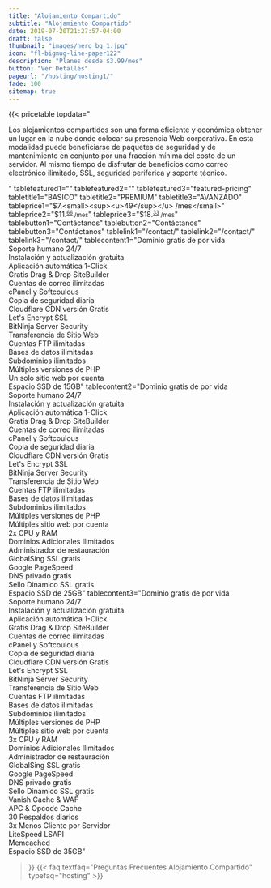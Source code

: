 ```yaml
---
title: "Alojamiento Compartido"
subtitle: "Alojamiento Compartido"
date: 2019-07-20T21:27:57-04:00
draft: false
thumbnail: "images/hero_bg_1.jpg"
icon: "fl-bigmug-line-paper122"
description: "Planes desde $3.99/mes"
button: "Ver Detalles"
pageurl: "/hosting/hosting1/"
fade: 100
sitemap: true
---
```


{{< pricetable 
topdata="<p>Los alojamientos compartidos son una forma eficiente y económica obtener un lugar en la nube donde colocar su presencia Web corporativa. En esta modalidad puede beneficiarse de paquetes de seguridad y de mantenimiento en conjunto por una fracción mínima del costo de un servidor. Al mismo tiempo de disfrutar de beneficios como correo electrónico ilimitado, SSL, seguridad periférica y soporte técnico.</p>"
tablefeatured1="" tablefeatured2="" tablefeatured3="featured-pricing" 
tabletitle1="BASICO" tabletitle2="PREMIUM" tabletitle3="AVANZADO" 
tableprice1="$7.<small><sup><u>49</sup></u> /mes</small>" tableprice2="$11.<small><sup><u>66</sup></u> /mes</small>" tableprice3="$18.<small><sup><u>33</sup></u> /mes</small>"
tablebutton1="Contáctanos" tablebutton2="Contáctanos" tablebutton3="Contáctanos" 
tablelink1="/contact/" tablelink2="/contact/" tablelink3="/contact/" 
tablecontent1="Dominio gratis de por vida<br>Soporte humano 24/7<br>Instalación y actualización gratuita<br>Aplicación automática 1-Click<br>Gratis Drag & Drop SiteBuilder<br>Cuentas de correo ilimitadas<br>cPanel y Softcoulous<br>Copia de seguridad diaria<br>Cloudflare CDN versión Gratis<br>Let's Encrypt SSL<br>BitNinja Server Security<br>Transferencia de Sitio Web<br>Cuentas FTP ilimitadas<br>Bases de datos ilimitadas<br>Subdominios ilimitados<br>Múltiples versiones de PHP<br>Un solo sitio web por cuenta<br>Espacio SSD de 15GB"
tablecontent2="Dominio gratis de por vida<br>Soporte humano 24/7<br>Instalación y actualización gratuita<br>Aplicación automática 1-Click<br>Gratis Drag & Drop SiteBuilder<br>Cuentas de correo ilimitadas<br>cPanel y Softcoulous<br>Copia de seguridad diaria<br>Cloudflare CDN versión Gratis<br>Let's Encrypt SSL<br>BitNinja Server Security<br>Transferencia de Sitio Web<br>Cuentas FTP ilimitadas<br>Bases de datos ilimitadas<br>Subdominios ilimitados<br>Múltiples versiones de PHP<br>Múltiples sitio web por cuenta<br>2x CPU y RAM<br>Dominios Adicionales Ilimitados<br>Administrador de restauración<br>GlobalSing SSL gratis<br>Google PageSpeed<br>DNS privado gratis<br>Sello Dinámico SSL gratis<br>Espacio SSD de 25GB" 
tablecontent3="Dominio gratis de por vida<br>Soporte humano 24/7<br>Instalación y actualización gratuita<br>Aplicación automática 1-Click<br>Gratis Drag & Drop SiteBuilder<br>Cuentas de correo ilimitadas<br>cPanel y Softcoulous<br>Copia de seguridad diaria<br>Cloudflare CDN versión Gratis<br>Let's Encrypt SSL<br>BitNinja Server Security<br>Transferencia de Sitio Web<br>Cuentas FTP ilimitadas<br>Bases de datos ilimitadas<br>Subdominios ilimitados<br>Múltiples versiones de PHP<br>Múltiples sitio web por cuenta<br>3x CPU y RAM<br>Dominios Adicionales Ilimitados<br>Administrador de restauración<br>GlobalSing SSL gratis<br>Google PageSpeed<br>DNS privado gratis<br>Sello Dinámico SSL gratis<br>Vanish Cache & WAF<br>APC & Opcode Cache<br>30 Respaldos diarios<br>3x Menos Cliente por Servidor<br>LiteSpeed LSAPI<br>Memcached<br>Espacio SSD de 35GB" 


 >}}
 {{< faq textfaq="Preguntas Frecuentes Alojamiento Compartido" typefaq="hosting" >}}